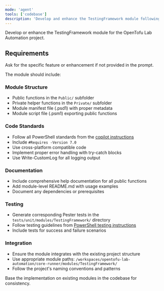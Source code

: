 ```yaml
---
mode: 'agent'
tools: ['codebase']
description: 'Develop and enhance the TestingFramework module following project standards'
---
```


Develop or enhance the TestingFramework module for the OpenTofu Lab Automation project.

## Requirements
Ask for the specific feature or enhancement if not provided in the prompt.

The module should include:

### Module Structure
- Public functions in the `Public/` subfolder
- Private helper functions in the `Private/` subfolder
- Module manifest file (.psd1) with proper metadata
- Module script file (.psm1) exporting public functions

### Code Standards
- Follow all PowerShell standards from the [copilot instructions](../.github/copilot-instructions.md)
- Include `#Requires -Version 7.0`
- Use cross-platform compatible code
- Implement proper error handling with try-catch blocks
- Use Write-CustomLog for all logging output

### Documentation
- Include comprehensive help documentation for all public functions
- Add module-level README.md with usage examples
- Document any dependencies or prerequisites

### Testing
- Generate corresponding Pester tests in the `tests/unit/modules/TestingFramework/` directory
- Follow testing guidelines from [PowerShell testing instructions](../instructions/powershell-testing.instructions.md)
- Include tests for success and failure scenarios

### Integration
- Ensure the module integrates with the existing project structure
- Use appropriate module paths: `/workspaces/opentofu-lab-automation/core-runner/modules/TestingFramework/`
- Follow the project's naming conventions and patterns

Base the implementation on existing modules in the codebase for consistency.
